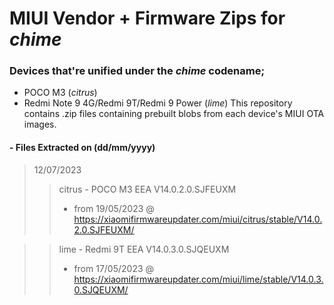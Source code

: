 # MIUI Vendor + Firmware Zips for ***chime*** 

### Devices that're unified under the ***chime*** codename;  
- POCO M3 (*citrus*)
- Redmi Note 9 4G/Redmi 9T/Redmi 9 Power (*lime*) 
This repository contains .zip files containing prebuilt blobs from each device's MIUI OTA images.

#### - Files Extracted on (dd/mm/yyyy)
> 12/07/2023
>> citrus - POCO M3 EEA V14.0.2.0.SJFEUXM
>> - from 19/05/2023 @ https://xiaomifirmwareupdater.com/miui/citrus/stable/V14.0.2.0.SJFEUXM/

>> lime - Redmi 9T EEA V14.0.3.0.SJQEUXM
>> - from 17/05/2023 @ https://xiaomifirmwareupdater.com/miui/lime/stable/V14.0.3.0.SJQEUXM/
